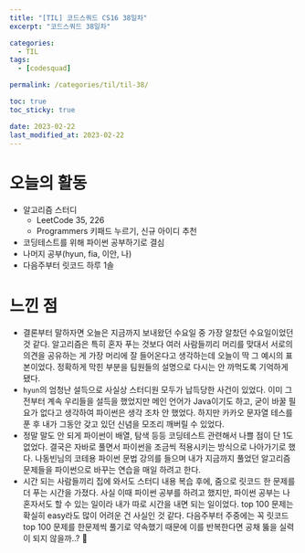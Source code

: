 ```yaml
---
title: "[TIL] 코드스쿼드 CS16 38일차"
excerpt: "코드스쿼드 38일차"

categories:
  - TIL
tags:
  - [codesquad]

permalink: /categories/til/til-38/

toc: true
toc_sticky: true

date: 2023-02-22
last_modified_at: 2023-02-22
---
```


# 오늘의 활동
- 알고리즘 스터디
  - LeetCode 35, 226
  - Programmers 키패드 누르기, 신규 아이디 추천
- 코딩테스트를 위해 파이썬 공부하기로 결심
- 나머지 공부(hyun, fia, 이안, 나)
- 다음주부터 릿코드 하루 1솔

# 느낀 점
- 결론부터 말하자면 오늘은 지금까지 보내왔던 수요일 중 가장 알찼던 수요일이었던 것 같다. 알고리즘은 특히 혼자 푸는 것보다 여러 사람들끼리 머리를 맞대서 서로의 의견을 공유하는 게 가장 머리에 잘 들어온다고 생각하는데 오늘이 딱 그 예시의 표본이었다. 정확하게 막힌 부분을 팀원들의 설명으로 다시는 안 까먹도록 기억하게 됐다.
- `hyun`의 엄청난 설득으로 사실상 스터디원 모두가 납득당한 사건이 있었다. 이미 그 전부터 계속 우리들을 설득을 했었지만 메인 언어가 Java이기도 하고, 굳이 바꿀 필요가 없다고 생각하여 파이썬은 생각 조차 안 했었다. 하지만 카카오 문자열 테스를 푼 후 내가 그동안 갖고 있던 신념을 모조리 깨버릴 수 있었다.
- 정말 말도 안 되게 파이썬이 배열, 탐색 등등 코딩테스트 관련해서 나쁠 점이 단 1도 없었다. 결국은 자바로 풀면서 파이썬을 조금씩 적용시키는 방식으로 나아가기로 했다. 나동빈님의 코테용 파이썬 문법 강의를 들으며 내가 지금까지 풀었던 알고리즘 문제들을 파이썬으로 바꾸는 연습을 매일 하려고 한다.
- 시간 되는 사람들끼리 집에 와서도 스터디 내용 복습 후에, 줌으로 릿코드 한 문제를 더 푸는 시간을 가졌다. 사실 이때 파이썬 공부를 하려고 했지만, 파이썬 공부는 나 혼자서도 할 수 있는 일이라 내가 따로 시간을 내면 되는 일이었다. top 100 문제는 확실히 easy라도 많이 어려운 건 사실인 것 같다. 다음주부터 주중에는 꼭 릿코드 top 100 문제를 한문제씩 풀기로 약속했기 때문에 이를 반복한다면 공채 뚫을 실력이 되지 않을까..? 🐲